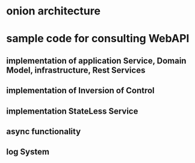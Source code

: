 # onion architecture 
# sample code for consulting WebAPI
## implementation of application Service, Domain Model, infrastructure, Rest Services
## implementation of Inversion of Control
## implementation StateLess Service 
## async functionality
## log System
